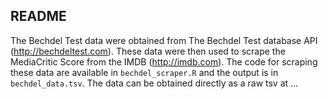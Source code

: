 ## README

The Bechdel Test data were obtained from The Bechdel Test database API (http://bechdeltest.com). These data were then used to scrape the MediaCritic Score from the IMDB (http://imdb.com). The code for scraping these data are available in `bechdel_scraper.R` and the output is in `bechdel_data.tsv`. The data can be obtained directly as a raw tsv at ...
